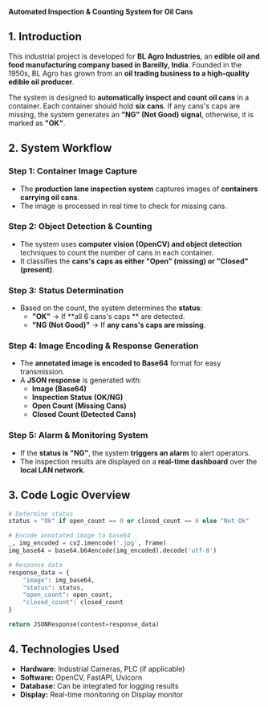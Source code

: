 **Automated Inspection & Counting System for Oil Cans**  

## **1. Introduction**  
This industrial project is developed for **BL Agro Industries**, an **edible oil and food manufacturing company based in Bareilly, India**. Founded in the 1950s, BL Agro has grown from an **oil trading business to a high-quality edible oil producer**.  

The system is designed to **automatically inspect and count oil cans** in a container. Each container should hold **six cans**. If any cans's caps are missing, the system generates an **"NG" (Not Good) signal**, otherwise, it is marked as **"OK"**.  

## **2. System Workflow**  

### **Step 1: Container Image Capture**  
- The **production lane inspection system** captures images of **containers carrying oil cans**.  
- The image is processed in real time to check for missing cans.  

### **Step 2: Object Detection & Counting**  
- The system uses **computer vision (OpenCV) and object detection** techniques to count the number of cans in each container.  
- It classifies the **cans's caps as either "Open" (missing) or "Closed" (present)**.  

### **Step 3: Status Determination**  
- Based on the count, the system determines the **status**:  
  - **"OK"** → If **all 6 cans's caps ** are detected.  
  - **"NG (Not Good)"** → If **any cans's caps are missing**.  

### **Step 4: Image Encoding & Response Generation**  
- The **annotated image is encoded to Base64** format for easy transmission.  
- A **JSON response** is generated with:  
  - **Image (Base64)**  
  - **Inspection Status (OK/NG)**  
  - **Open Count (Missing Cans)**  
  - **Closed Count (Detected Cans)**  

### **Step 5: Alarm & Monitoring System**  
- If the **status is "NG"**, the system **triggers an alarm** to alert operators.  
- The inspection results are displayed on a **real-time dashboard** over the **local LAN network**.  

## **3. Code Logic Overview**  
```python
# Determine status
status = "Ok" if open_count == 0 or closed_count == 6 else "Not Ok"

# Encode annotated image to base64
_, img_encoded = cv2.imencode('.jpg', frame)
img_base64 = base64.b64encode(img_encoded).decode('utf-8')

# Response data
response_data = {
    "image": img_base64,
    "status": status,
    "open_count": open_count,
    "closed_count": closed_count
}

return JSONResponse(content=response_data)
```

## **4. Technologies Used**  
- **Hardware:** Industrial Cameras, PLC (if applicable)  
- **Software:** OpenCV, FastAPI, Uvicorn  
- **Database:** Can be integrated for logging results  
- **Display:** Real-time monitoring on Display monitor  
